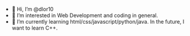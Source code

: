 - 👋 Hi, I’m @dlor10
- 👀 I’m interested in Web Development and coding in general.
- 🌱 I’m currently learning html/css/javascript/python/java. In the future, I want to learn C++.

<!---
dlor10/dlor10 is a ✨ special ✨ repository because its `README.md` (this file) appears on your GitHub profile.
You can click the Preview link to take a look at your changes.
--->
